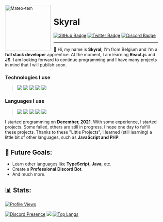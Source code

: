 <img width="150" height="150" align="left" style="float: left; margin: 0 10px 0 0;" alt="Mateo-tem" src="https://avatars.githubusercontent.com/u/54618479?v=4">

# Skyral

<div>
  <a href="https://github.com/Skyral1"><img src="https://img.shields.io/badge/-Github-000000?style=flat-square&labelColor=000000&logo=Github&logoColor=white&link=https://github.com/Skyral1" alt="GitHub Badge"/></a>
  <a href="https://twitter.com/Skyral_"><img src="https://img.shields.io/badge/-Twitter-000000?style=flat-square&labelColor=000000&logo=twitter&logoColor=1da1f2&link=https://twitter.com/Skyral_" alt="Twitter Badge"/></a>
  <a href="https://discord.com/users/601863117621690399"><img src="https://img.shields.io/badge/-Discord-000000?style=flat-square&labelColor=000000&logo=discord&logoColor=5568f2&link=https://discord.com/users/601863117621690399" alt="Discord Badge"/></a>
</div>



---

👋 Hi, my name is **Skyral**, I'm from Belgium and I'm a **full stack developer** apprentice. At the moment, I am learning **React.js** and **JS**. I am looking forward to continue programming and I have many projects in mind that I will publish soon.

### Technologies I use

> <a href="https://code.visualstudio.com/"><img src="https://img.icons8.com/color/30/visual-studio-code-2019.png"/></a>
<a href="https://git-scm.com/"><img src="https://img.icons8.com/ios-filled/30/f4511e/git.png"/></a>
<a href="https://www.mongodb.com/"><img src="https://img.icons8.com/color/30/000000/mongodb.png"/></a>
<a href="https://www.npmjs.com/"><img src="https://img.icons8.com/color/30/000000/npm.png"/></a>
<a href="https://nodejs.org/en/"><img src="https://img.icons8.com/windows/30/4caf50/node-js.png"/></a>

### Languages I use

> <a href="https://www.php.net/"><img src="https://img.icons8.com/color/30/000000/php.png"></a>
<a href="https://javascript.com/"><img src="https://img.icons8.com/color/30/000000/javascript.png"/></a> 
<a href="https://developer.mozilla.org/en-US/docs/Web/HTML"><img src="https://img.icons8.com/color/30/000000/html-5.png"/></a>
<a href="https://developer.mozilla.org/en-US/docs/web/CSS"><img src="https://img.icons8.com/color/30/0080FF/css3.png"/></a>
<a href="https://www.python.org/"><img src="https://img.icons8.com/color/30/000000/python.png"></a>
<!-- <a href="https://reactjs.org/"><img src ="https://img.icons8.com/color/30/react-native.png"></a> -->

I started programming on **December, 2021**. With some experience, I started projects. Some failed, others are still in progress. I hope one day to fulfill these projects. Thanks to these "Little Projects", I learned (still learning) a little bit of other languages, such as **JavaScript and PHP**.
  
<h2>📝 Future Goals:</h2>
  
- Learn other languages like **TypeScript, Java**, etc.
- Create a **Professional Discord Bot**.
- And much more.
<!-- - Create **Discord Bots templates** on GitHub ([Already one available](https://github.com/Skyral1/Discord-bot)). -->
  
<h2>📊 Stats:</h2>

<a href="https://github.com/Skyral1"><img src="https://komarev.com/ghpvc/?username=Skyral1" alt="Profile Views"/></a>

[![Discord Presence](https://lanyard.cnrad.dev/api/601863117621690399)](https://discord.com/users/601863117621690399) <img src="https://github-readme-stats.vercel.app/api?username=Skyral1&show_icons=true&theme=radical" /> [![Top Langs](https://github-readme-stats.vercel.app/api/top-langs/?username=Skyral1&layout=compact&theme=dark)](https://github.com/Skyral1)
